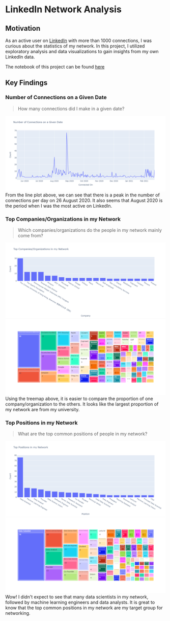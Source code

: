# LinkedIn Network Analysis

## Motivation
As an active user on [LinkedIn](https://www.linkedin.com/in/richardcsuwandi/) with more than 1000 connections, I was curious about the statistics of my network. 
In this project, I utilized exploratory analysis and data visualizations to gain insights from my own LinkedIn data.

The notebook of this project can be found [here](https://nbviewer.jupyter.org/github/richardcsuwandi/linkedin-network-analysis/blob/master/linkedin-network-analysis.ipynb)

## Key Findings

### Number of Connections on a Given Date
> How many connections did I make in a given date?

![Date Connected](https://github.com/richardcsuwandi/linkedin-network-analysis/blob/master/images/date_connected.png?raw=true)
From the line plot above, we can see that there is a peak in the number of connections per day on 26 August 2020. It also seems that August 2020 is the period when I was the most active on LinkedIn.

### Top Companies/Organizations in my Network
> Which companies/organizations do the people in my network mainly come from?

![Company Bar Plot](https://github.com/richardcsuwandi/linkedin-network-analysis/blob/master/images/company_bar.png?raw=true)
![Company Treemap](https://github.com/richardcsuwandi/linkedin-network-analysis/blob/master/images/company_treemap.png?raw=true)
Using the treemap above, it is easier to compare the proportion of one company/organization to the others. It looks like the largest proportion of my network are from my university.

### Top Positions in my Network
> What are the top common positions of people in my network?

![Position Bar Plot](https://github.com/richardcsuwandi/linkedin-network-analysis/blob/master/images/position_bar.png?raw=true)
![Position Treemap](https://github.com/richardcsuwandi/linkedin-network-analysis/blob/master/images/position_treemap.png?raw=true)
Wow! I didn't expect to see that many data scientists in my network, followed by machine learning engineers and data analysts. It is great to know that the top common positions in my network are my target group for networking.

